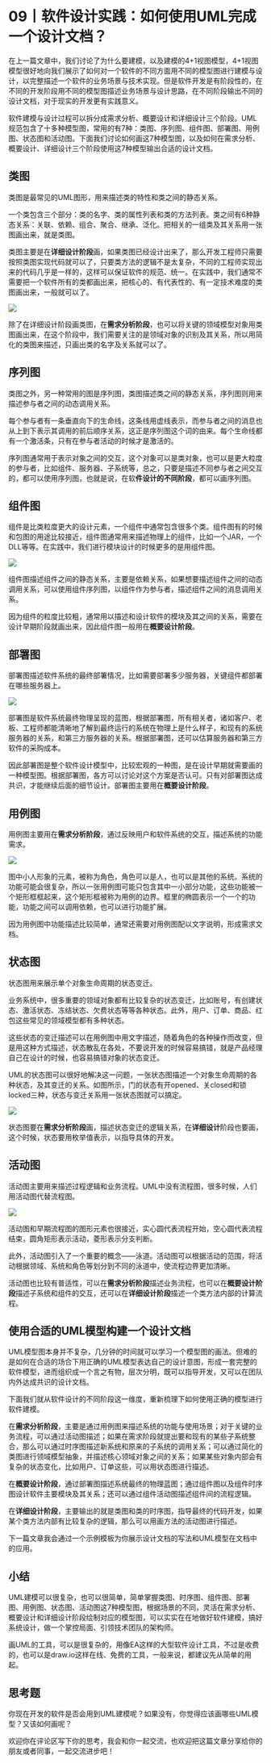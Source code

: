 # 09丨软件设计实践：如何使用UML完成一个设计文档？

在上一篇文章中，我们讨论了为什么要建模，以及建模的4+1视图模型，4+1视图模型很好地向我们展示了如何对一个软件的不同方面用不同的模型图进行建模与设计，以完整描述一个软件的业务场景与技术实现。但是软件开发是有阶段性的，在不同的开发阶段用不同的模型图描述业务场景与设计思路，在不同阶段输出不同的设计文档，对于现实的开发更有实践意义。

软件建模与设计过程可以拆分成需求分析、概要设计和详细设计三个阶段。UML规范包含了十多种模型图，常用的有7种：类图、序列图、组件图、部署图、用例图、状态图和活动图。下面我们讨论如何画这7种模型图，以及如何在需求分析、概要设计、详细设计三个阶段使用这7种模型输出合适的设计文档。

## 类图

类图是最常见的UML图形，用来描述类的特性和类之间的静态关系。

一个类包含三个部分：类的名字、类的属性列表和类的方法列表。类之间有6种静态关系：关联、依赖、组合、聚合、继承、泛化。把相关的一组类及其关系用一张图画出来，就是类图。

类图主要是在**详细设计阶段**画，如果类图已经设计出来了，那么开发工程师只需要按照类图实现代码就可以了，只要类方法的逻辑不是太复杂，不同的工程师实现出来的代码几乎是一样的，这样可以保证软件的规范、统一。在实践中，我们通常不需要把一个软件所有的类都画出来，把核心的、有代表性的、有一定技术难度的类图画出来，一般就可以了。

<!-- [[[read_end]]] -->

![](<https://static001.geekbang.org/resource/image/84/52/84755193120d23e06e098642185bf152.png>)<br>

 除了在详细设计阶段画类图，在**需求分析阶段**，也可以将关键的领域模型对象用类图画出来，在这个阶段中，我们需要关注的是领域对象的识别及其关系，所以用简化的类图来描述，只画出类的名字及关系就可以了。

## 序列图

类图之外，另一种常用的图是序列图，类图描述类之间的静态关系，序列图则用来描述参与者之间的动态调用关系。

每个参与者有一条垂直向下的生命线，这条线用虚线表示，而参与者之间的消息也从上到下表示其调用的前后顺序关系，这正是序列图这个词的由来。每个生命线都有一个激活条，只有在参与者活动的时候才是激活的。

序列图通常用于表示对象之间的交互，这个对象可以是类对象，也可以是更大粒度的参与者，比如组件、服务器、子系统等，总之，只要是描述不同参与者之间交互的，都可以使用序列图，也就是说，在软**件设计的不同阶段**，都可以画序列图。

## 组件图

组件是比类粒度更大的设计元素，一个组件中通常包含很多个类。组件图有的时候和包图的用途比较接近，组件图通常用来描述物理上的组件，比如一个JAR，一个DLL等等。在实践中，我们进行模块设计的时候更多的是用组件图。

![](<https://static001.geekbang.org/resource/image/5d/8d/5d4e41aa7769a011ef2bb9f22ee9808d.png>)<br>

 组件图描述组件之间的静态关系，主要是依赖关系，如果想要描述组件之间的动态调用关系，可以使用组件序列图，以组件作为参与者，描述组件之间的消息调用关系。

因为组件的粒度比较粗，通常用以描述和设计软件的模块及其之间的关系，需要在设计早期阶段就画出来，因此组件图一般用在**概要设计阶段**。

## 部署图

部署图描述软件系统的最终部署情况，比如需要部署多少服务器，关键组件都部署在哪些服务器上。

![](<https://static001.geekbang.org/resource/image/32/0c/32931c58184b79744efa559bf4e0b00c.png>)<br>

 部署图是软件系统最终物理呈现的蓝图，根据部署图，所有相关者，诸如客户、老板、工程师都能清晰地了解到最终运行的系统在物理上是什么样子，和现有的系统服务器的关系，和第三方服务器的关系。根据部署图，还可以估算服务器和第三方软件的采购成本。

因此部署图是整个软件设计模型中，比较宏观的一种图，是在设计早期就需要画的一种模型图。根据部署图，各方可以讨论对这个方案是否认可。只有对部署图达成共识，才能继续后面的细节设计。部署图主要用在**概要设计阶段**。

## 用例图

用例图主要用在**需求分析阶段**，通过反映用户和软件系统的交互，描述系统的功能需求。

![](<https://static001.geekbang.org/resource/image/b7/0e/b79540c40111f3be97fc0b81d5a3060e.png>)<br>

 图中小人形象的元素，被称为角色，角色可以是人，也可以是其他的系统。系统的功能可能会很复杂，所以一张用例图可能只包含其中一小部分功能，这些功能被一个矩形框框起来，这个矩形框被称为用例的边界。框里的椭圆表示一个一个的功能，功能之间可以调用依赖，也可以进行功能扩展。

因为用例图中功能描述比较简单，通常还需要对用例图配以文字说明，形成需求文档。

## 状态图

状态图用来展示单个对象生命周期的状态变迁。

业务系统中，很多重要的领域对象都有比较复杂的状态变迁，比如账号，有创建状态、激活状态、冻结状态、欠费状态等等各种状态。此外，用户、订单、商品、红包这些常见的领域模型都有多种状态。

这些状态的变迁描述可以在用例图中用文字描述，随着角色的各种操作而改变，但是用这种方式描述，状态散乱在各处，不要说开发的时候容易搞错，就是产品经理自己在设计的时候，也容易搞错对象的状态变迁。

UML的状态图可以很好地解决这一问题，一张状态图描述一个对象生命周期的各种状态，及其变迁的关系。如图所示，门的状态有开opened、关closed和锁locked三种，状态与变迁关系用一张状态图就可以搞定。

![](<https://static001.geekbang.org/resource/image/34/04/34ed399aa400f124ead77bad31468104.png>)<br>

 状态图要在**需求分析阶段**画，描述状态变迁的逻辑关系，在**详细设计**阶段也要画，这个时候，状态要用枚举值表示，以指导具体的开发。

## 活动图

活动图主要用来描述过程逻辑和业务流程。UML中没有流程图，很多时候，人们用活动图代替流程图。

![](<https://static001.geekbang.org/resource/image/97/07/976fdc5c09c37d7b547d6c5d64bea107.png>)<br>

 活动图和早期流程图的图形元素也很接近，实心圆代表流程开始，空心圆代表流程结束，圆角矩形表示活动，菱形表示分支判断。

此外，活动图引入了一个重要的概念——泳道。活动图可以根据活动的范围，将活动根据领域、系统和角色等划分到不同的泳道中，使流程边界更加清晰。

活动图也比较有普适性，可以在**需求分析阶段**描述业务流程，也可以在**概要设计阶段**描述子系统和组件的交互，还可以在**详细设计阶段**描述一个类方法内部的计算流程。

## 使用合适的UML模型构建一个设计文档

UML模型图本身并不复杂，几分钟的时间就可以学习一个模型图的画法。但难的是如何在合适的场合下用正确的UML模型表达自己的设计意图，形成一套完整的软件模型，进而组织成一个言之有物，层次分明，既可以指导开发，又可以在团队内外达成共识的设计文档。

下面我们就从软件设计的不同阶段这一维度，重新梳理下如何使用正确的模型进行软件建模。

在**需求分析阶段**，主要是通过用例图来描述系统的功能与使用场景；对于关键的业务流程，可以通过活动图描述；如果在需求阶段就提出要和现有的某些子系统整合，那么可以通过时序图描述新系统和原来的子系统的调用关系；可以通过简化的类图进行领域模型抽象，并描述核心领域对象之间的关系；如果某些对象内部会有复杂的状态变化，比如用户、订单这些，可以用状态图进行描述。

在**概要设计阶段**，通过部署图描述系统最终的物理蓝图；通过组件图以及组件时序图设计软件主要模块及其关系；还可以通过组件活动图描述组件间的流程逻辑。

在**详细设计阶段**，主要输出的就是类图和类的时序图，指导最终的代码开发，如果某个类方法内部有比较复杂的逻辑，那么可以用画方法的活动图进行描述。

下一篇文章我会通过一个示例模板为你展示设计文档的写法和UML模型在文档中的应用。

## 小结

UML建模可以很复杂，也可以很简单，简单掌握类图、时序图、组件图、部署图、用例图、状态图、活动图这7种模型图，根据场景的不同，灵活在需求分析、概要设计和详细设计阶段绘制对应的模型图，可以实实在在地做好软件建模，搞好系统设计，做一个掌控局面、引领技术团队的架构师。

画UML的工具，可以是很复杂的，用像EA这样的大型软件设计工具，不过是收费的，也可以是draw.io这样在线、免费的工具，一般来说，都建议先从简单的用起。

## 思考题

你现在开发的软件是否会用到UML建模呢？如果没有，你觉得应该画哪些UML模型？又该如何画呢？

欢迎你在评论区写下你的思考，我会和你一起交流，也欢迎把这篇文章分享给你的朋友或者同事，一起交流进步吧！

